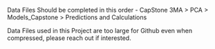 Data Files Should be completed in this order - 
CapStone 3MA > PCA > Models_Capstone > Predictions and Calculations

Data Files used in this Project are too large for Github even when compressed, please reach out if interested. 
